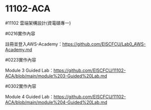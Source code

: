 # 11102-ACA


#11102 雲端架構設計(資電碩專一)

#0216實作內容

註冊並登入AWS-Academy：https://github.com/EISCFCU/Lab0_AWS-Academy.md

#0223實作內容

Module 3 Guided Lab：https://github.com/EISCFCU/11102-ACA/blob/main/module%203-Guided%20Lab.md

#0302實作內容

Module 4 Guided Lab：https://github.com/EISCFCU/11102-ACA/blob/main/module%204-Guided%20Lab.md
